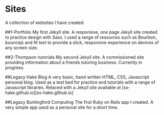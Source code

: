 # Sites
A collection of websites I have created.

##1-Portfolio
My first Jekyll site.
A responsive, one page Jekyll site created to practice design  with Sass.
I used a range of resources such as Bourbon, bouncejs and fit text to provide a 
slick, responsive experience on devices of any screen size.

##2-Thompson-tutorials
My second Jekyll site.
A commissioned site providing information about a friends tutoring business.
Currently in progress.

##Legacy Hake Blog
A very basic, hand written HTML, CSS, Javascript personal blog.
Used as a test bed for practice and tutorials with a range of Javascript libraries.
Relaced with a Jekyll site available at [ss-hake.github.io][ss-hake.github.io]

##Legacy Buntingford Computing
The first Ruby on Rails app I created.
A very simple app used as a personal site for a short time.
